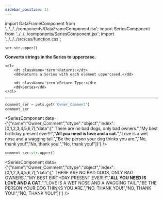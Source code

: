 ```yaml
---
sidebar_position: 11
---
```


import DataFrameComponent from '../../../components/DataFrameComponent.jsx';
import SeriesComponent from '../../../components/SeriesComponent.jsx';
import '../../../src/css/function.css';

<code>ser.str.upper()</code>

<div className='base'>
    <p><strong>Converts strings in the Series to uppercase.</strong></p>

    <dl>
        <dt className='term'>Returns:</dt>
        <dd>Returns a Series with each element uppercased.</dd>

        <dt className='term'>Return Type:</dt>
        <dd>Series</dd>
    </dl>
</div>

---

```python
comment_ser = pets.get('Owner_Comment')
comment_ser
```
<SeriesComponent data={'{"name":"Owner_Comment","dtype":"object","index":[0,1,2,3,4,5,6,7],"data":["      There are no bad dogs, only bad owners.","My best birthday present ever!!!","****All you need is love and a cat.****","Love is a wet nose and a wagging tail.","Be the person your dog thinks you are.","No, thank you!","No, thank you!","No, thank you!"]}'} />

```python
comment_ser.str.upper()
```
<SeriesComponent data={'{"name":"Owner_Comment","dtype":"object","index":[0,1,2,3,4,5,6,7],"data":["      THERE ARE NO BAD DOGS, ONLY BAD OWNERS.","MY BEST BIRTHDAY PRESENT EVER!!!","****ALL YOU NEED IS LOVE AND A CAT.****","LOVE IS A WET NOSE AND A WAGGING TAIL.","BE THE PERSON YOUR DOG THINKS YOU ARE.","NO, THANK YOU!","NO, THANK YOU!","NO, THANK YOU!"]}'} />